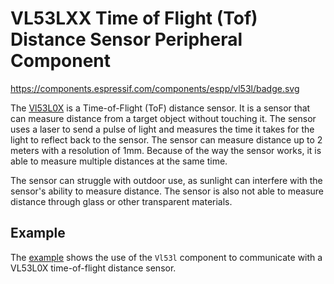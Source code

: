 # VL53LXX Time of Flight (Tof) Distance Sensor Peripheral Component

https://components.espressif.com/components/espp/vl53l/badge.svg

The
[Vl53L0X](https://www.st.com/en/imaging-and-photonics-solutions/vl53l0x.html) is
a Time-of-Flight (ToF) distance sensor. It is a sensor that can measure distance
from a target object without touching it. The sensor uses a laser to send a
pulse of light and measures the time it takes for the light to reflect back to
the sensor. The sensor can measure distance up to 2 meters with a resolution of
1mm. Because of the way the sensor works, it is able to measure multiple
distances at the same time.

The sensor can struggle with outdoor use, as sunlight can interfere with the
sensor's ability to measure distance. The sensor is also not able to measure
distance through glass or other transparent materials.

## Example

The [example](./example) shows the use of the `Vl53l` component to communicate
with a VL53L0X time-of-flight distance sensor.

